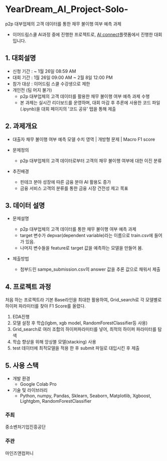 # YearDream_AI_Project-Solo-
p2p 대부업체의 고객 데이터를 통한 채무 불이행 여부 예측 과제
  - 이어드림스쿨 AI과정 중에 진행한 프로젝트로, [AI connect](https://www.aiconnect.kr/main/competition/privateDetail/203/competitionInfo)플랫폼에서 진행한 대회입니다.
## 1. 대회설명
- 신청 기간 : ~ 1월 26일 08:59 AM
- 대회 기간 : 1월 26일 09:00 AM ~ 2월 8일 12:00 PM
- 참가 대상 : 이어드림 스쿨 수강생으로 제한
- 개인전 (팀 머지 불가)
  - p2p 대부업체의 고객 데이터를 활용한 채무 불이행 여부 예측 과제 수행
  - 본 과제는 실시간 리더보드를 운영하며, 대회 마감 후 추론에 사용한 코드 파일(.ipynb)을 대회 페이지의 '코드 공유' 탭을 통해 제출

## 2. 과제개요
- 대출자 채무 불이행 여부 예측 모델 수치 영역 | 개방형 문제 | Macro F1 score

- 문제정의
  - p2p 대부업체의 고객 데이터로부터 고객의 채무 불이행 여부에 대한 이진 분류

- 추진배경
  - 핀테크 분야 성장에 따른 금융 분야 AI 활용도 증가
  - 금융 서비스 고객의 분류를 통한 금융 시장 건전성 제고 목표

## 3. 데이터 설명
- 문제설명
  - p2p 대부업체의 고객 데이터를 통한 채무 불이행 여부 예측 과제
  - target 변수가 depvar(dependent variable)라는 이름으로 train.csv에 들어가 있음.
  - 나머지 변수들을 feature로 target 값을 예측하는 모델을 만들어 봄.

- 제출방법
  - 첨부드린 sampe_submission.csv의 answer 값을 추론 값으로 채워서 제출

## 4. 프로젝트 과정
처음 하는 프로젝트라 기본 Base라인을 최대한 활용하여, Grid_search로 각 모델별로 하이퍼 파라미터를 찾아 F1 Score를 올렸다.

1. EDA진행
2. 모델 설정 후 학습(lgbm, xgb model, RandomForestClassifier등 사용)
3. Grid_search로 여러 조합의 하이퍼파라미터를 넣어, 최적의 하이퍼 파라미터를 탐색
4. 학습 향상을 위해 앙상블 모델(stacking) 사용
5. test 데이터에 최적모델을 적용 한 후 submit 파일로 대입시킨 후 제출

## 5. 사용 스택
- 개발 환경
  - Google Colab Pro
- 기술 및 라이브러리
  - Python, numpy, Pandas, Sklearn, Seaborn, Matplotlib, Xgboost, Lightgbm, RandomForestClassifier

### 주최
중소벤처기업진흥공단

### 주관
마인즈앤컴퍼니
